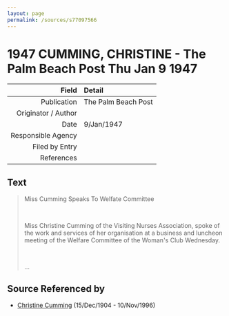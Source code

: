 ```yaml
---
layout: page
permalink: /sources/s77097566
---
```


# 1947 CUMMING, CHRISTINE - The Palm Beach Post Thu Jan 9 1947

Field | Detail
---:|:---
Publication | The Palm Beach Post
Originator / Author | 
Date | 9/Jan/1947
Responsible Agency | 
Filed by Entry | 
References | 

## Text

> Miss Cumming Speaks To Welfate Committee
>
> <br/>
>
> Miss Christine Cumming of the Visiting Nurses Association, spoke of the work and services of her organisation at a business and luncheon meeting of the Welfare Committee of the Woman's Club Wednesday.
>
> <br/>
>
> ...
>

## Source Referenced by

* [Christine Cumming](../people/@24328630@-christine-cumming-b1904-12-15-d1996-11-10.md) (15/Dec/1904 - 10/Nov/1996)
